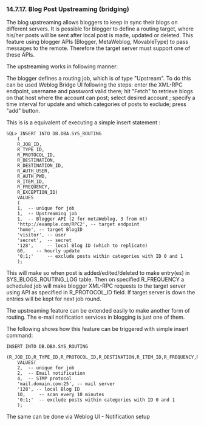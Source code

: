 <div id="xmlstoragesystem_05" class="section">

<div class="titlepage">

<div>

<div>

### 14.7.17. Blog Post Upstreaming (bridging)

</div>

</div>

</div>

The blog upstreaming allows bloggers to keep in sync their blogs on
different servers. It is possible for blogger to define a routing
target, where his/her posts will be sent after local post is made,
updated or deleted. This feature using blogger APIs (Blogger,
MetaWeblog, MovableType) to pass messages to the remote. Therefore the
target server must support one of these APIs.

The upstreaming works in following manner:

The blogger defines a routing job, which is of type "Upstream". To do
this can be used Weblog Bridge UI following the steps: enter the XML-RPC
endpoint, username and password valid there; hit "Fetch" to retrieve
blogs on that host where the account can post; select desired account ;
specify a time interval for update and which categories of posts to
exclude; press "add" button.

This is is a equivalent of executing a simple insert statement :

``` programlisting
SQL> INSERT INTO DB.DBA.SYS_ROUTING
    (
    R_JOB_ID,
    R_TYPE_ID,
    R_PROTOCOL_ID,
    R_DESTINATION,
    R_DESTINATION_ID,
    R_AUTH_USER,
    R_AUTH_PWD,
    R_ITEM_ID,
    R_FREQUENCY,
    R_EXCEPTION_ID)
    VALUES
    (
    1,  -- unique for job
    1,  -- Upstreaming job
    1,  -- Blogger API (2 for metaWeblog, 3 from mt)
    'http://example.com/RPC2', -- target endpoint
    'home', -- target BlogID
    'visitor', -- user
    'secret',  -- secret
    '128',     -- local Blog ID (which to replicate)
    60,    -- hourly update
    '0;1;'     -- exclude posts within categories with ID 0 and 1
    );
```

This will make so when post is added/edited/deleted to make entry(es) in
SYS_BLOGS_ROUTING_LOG table. Then on specified R_FREQUENCY a scheduled
job will make blogger XML-RPC requests to the target server using API as
specified in R_PROTOCOL_ID field. If target server is down the entries
will be kept for next job round.

The upstreaming feature can be extended easily to make another form of
routing. The e-mail notification services in blogging is just one of
them.

The following shows how this feature can be triggered with simple insert
command:

``` programlisting
INSERT INTO DB.DBA.SYS_ROUTING
    (R_JOB_ID,R_TYPE_ID,R_PROTOCOL_ID,R_DESTINATION,R_ITEM_ID,R_FREQUENCY,R_EXCEPTION_ID)
    VALUES(
    2,  -- unique for job
    2,  -- Email notification
    4,  -- STMP protocol
    'mail.domain.com:25', -- mail server
    '128', -- local Blog ID
    10,     -- scan every 10 minutes
    '0;1;'  -- exclude posts within categories with ID 0 and 1
    );
```

The same can be done via Weblog UI - Notification setup

</div>
